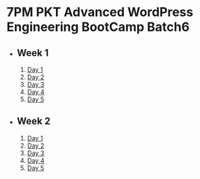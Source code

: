 # 7PM PKT Advanced WordPress Engineering BootCamp Batch6

- ## Week 1

   1. [Day 1](https://www.facebook.com/iCodeguru/videos/1079639590131188)
   2. [Day 2](https://www.facebook.com/iCodeguru/videos/922553386450345)
   3. [Day 3](https://www.facebook.com/iCodeguru/videos/1330399325037896)
   4. [Day 4](https://www.facebook.com/watch/?v=1222976458977607)
   5. [Day 5](https://www.facebook.com/watch/?v=2392792051052010)

- ## Week 2

   1. [Day 1](https://www.facebook.com/watch/?v=1119223769774509)
   2. [Day 2](https://www.facebook.com/iCodeguru/videos/591238493470194)
   3. [Day 3](https://www.facebook.com/watch/?v=1079141083541282)
   4. [Day 4](https://www.facebook.com/iCodeguru/videos/556493600349108)
   5. [Day 5](https://www.facebook.com/iCodeguru/videos/1309826366852318)

<!-- - ## Week 3

   1. [Day 1](https://www.facebook.com/watch/?v=1104530674362219)
   2. [Day 2](https://www.facebook.com/watch/?v=8915193795210316)
   3. [Day 3](https://www.facebook.com/watch/?v=1735259830596300)
   4. [Day 4]()
   5. [Day 5]() -->

<!-- - ## Week 

   1. [Day 1]()
   2. [Day 2]()
   3. [Day 3]()
   4. [Day 4]()
   5. [Day 5]() -->